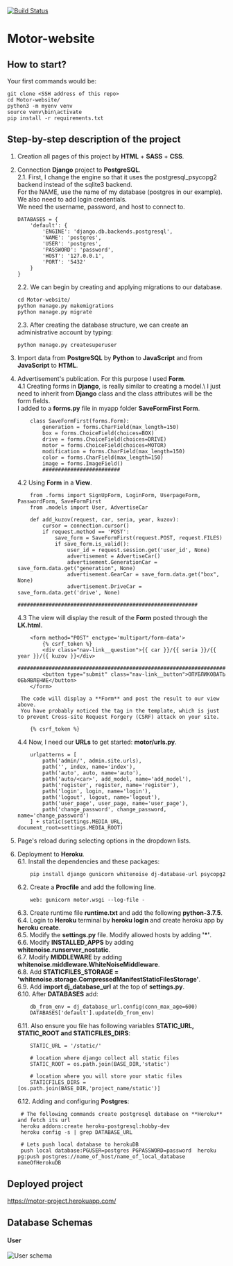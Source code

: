 [![Build Status](https://travis-ci.org/sergiishevchenko/Motor-project.svg?branch=master)](https://travis-ci.org/sergiishevchenko/Motor-project)

# Motor-website

## How to start?
Your first commands would be:
```
git clone <SSH address of this repo>
cd Motor-website/
python3 -m myenv venv
source venv\bin\activate
pip install -r requirements.txt
```
## Step-by-step description of the project
1. Creation all pages of this project by **HTML** + **SASS** + **CSS**.
2. Connection **Django** project to **PostgreSQL**.\
    2.1. First, I change the engine so that it uses the postgresql_psycopg2 backend instead of the sqlite3 backend.\
        For the NAME, use the name of my  database (postgres in our example). We also need to add login credentials.\
        We need the username, password, and host to connect to.
    ```
    DATABASES = {
        'default': {
            'ENGINE': 'django.db.backends.postgresql',
            'NAME': 'postgres',
            'USER': 'postgres',
            'PASSWORD': 'password',
            'HOST': '127.0.0.1',
            'PORT': '5432'
        }
    }
    ```
    2.2. We can begin by creating and applying migrations to our database.
    ```
    cd Motor-website/
    python manage.py makemigrations
    python manage.py migrate
    ```
    2.3. After creating the database structure, we can create an administrative account by typing:
    ```
    python manage.py createsuperuser
    ```
3. Import data from **PostgreSQL** by **Python** to **JavaScript** and from **JavaScript** to **HTML**.
4. Advertisement's publication. For this purpose I used **Form**.\
    4.1 Creating forms in **Django**, is really similar to creating a model.\ 
        I just need to inherit from **Django** class and the class attributes will be the form fields.\
        I added to a **forms.py** file in myapp folder **SaveFormFirst Form**.
    ```
        class SaveFormFirst(forms.Form):
            generation = forms.CharField(max_length=150)
            box = forms.ChoiceField(choices=BOX)
            drive = forms.ChoiceField(choices=DRIVE)
            motor = forms.ChoiceField(choices=MOTOR)
            modification = forms.CharField(max_length=150)
            color = forms.CharField(max_length=150)
            image = forms.ImageField()
            #########################
    ```
    4.2 Using **Form** in a **View**.
    ```
        from .forms import SignUpForm, LoginForm, UserpageForm, PasswordForm, SaveFormFirst
        from .models import User, AdvertiseCar

        def add_kuzov(request, car, seria, year, kuzov):
            cursor = connection.cursor()
            if request.method == 'POST':
                save_form = SaveFormFirst(request.POST, request.FILES)
                if save_form.is_valid():
                    user_id = request.session.get('user_id', None)
                    advertisement = AdvertiseCar()
                    advertisement.GenerationCar = save_form.data.get("generation", None)
                    advertisement.GearCar = save_form.data.get("box", None)
                    advertisement.DriveCar = save_form.data.get('drive', None)
                    ##########################################################
    ```
    4.3 The view will display the result of the **Form** posted through the **LK.html**.
    ```
        <form method="POST" enctype='multipart/form-data'>
            {% csrf_token %}
            <div class="nav-link__question">{{ car }}/{{ seria }}/{{ year }}/{{ kuzov }}</div>
            ###############################################################################
            <button type="submit" class="nav-link__button">ОПУБЛИКОВАТЬ ОБЪЯВЛЕНИЕ</button>
        </form>
    ```

        The code will display a **Form** and post the result to our view above. 
        You have probably noticed the tag in the template, which is just to prevent Cross-site Request Forgery (CSRF) attack on your site.

    ```
        {% csrf_token %}
    ```
    4.4 Now, I need our **URLs** to get started: **motor/urls.py**.
    ```
        urlpatterns = [
            path('admin/', admin.site.urls),
            path('', index, name='index'),
            path('auto', auto, name='auto'),
            path('auto/<car>', add_model, name='add_model'),
            path('register', register, name='register'),
            path('login', login, name='login'),
            path('logout', logout, name='logout'),
            path('user_page', user_page, name='user_page'),
            path('change_password', change_password, name='change_password')
        ] + static(settings.MEDIA_URL, document_root=settings.MEDIA_ROOT)
    ```
5. Page's reload during selecting options in the dropdown lists.
6. Deployment to **Heroku**.\
    6.1. Install the dependencies and these packages: 
    ```
        pip install django gunicorn whitenoise dj-database-url psycopg2
    ```
    6.2. Create a **Procfile** and add the following line.
    ```
        web: gunicorn motor.wsgi --log-file -
    ```
    6.3. Create runtime file **runtime.txt** and add the following **python-3.7.5**.\
    6.4. Login to **Heroku** terminal by **heroku login** and create heroku app by **heroku create**.\
    6.5. Modify the **settings.py** file. Modify allowed hosts by adding **'*'**.\
    6.6. Modify **INSTALLED_APPS** by adding **whitenoise.runserver_nostatic**.\
    6.7. Modify **MIDDLEWARE** by adding **whitenoise.middleware.WhiteNoiseMiddleware**.\
    6.8. Add **STATICFILES_STORAGE = 'whitenoise.storage.CompressedManifestStaticFilesStorage'**.\
    6.9. Add **import dj_database_url** at the top of **settings.py**.\
    6.10. After **DATABASES** add:
    ```
        db_from_env = dj_database_url.config(conn_max_age=600)
        DATABASES['default'].update(db_from_env)
    ```
    6.11. Also ensure you file has following variables **STATIC_URL, STATIC_ROOT and STATICFILES_DIRS**:
    ```
        STATIC_URL = '/static/'

        # location where django collect all static files
        STATIC_ROOT = os.path.join(BASE_DIR,'static')

        # location where you will store your static files
        STATICFILES_DIRS = [os.path.join(BASE_DIR,'project_name/static')]
    ```
    6.12. Adding and configuring **Postgres**:

        # The following commands create postgresql database on **Heroku** and fetch its url
        heroku addons:create heroku-postgresql:hobby-dev
        heroku config -s | grep DATABASE_URL
        
        # Lets push local database to herokuDB
        push local database:PGUSER=postgres PGPASSWORD=password  heroku pg:push postgres://name_of_host/name_of_local_database nameOfHerokuDB
        

## Deployed project
https://motor-project.herokuapp.com/

## Database Schemas

#### User
![User schema](https://github.com/SimonOsipov/Motor-website/blob/dev/Support%20material/User%20DB%20schema.jpeg)